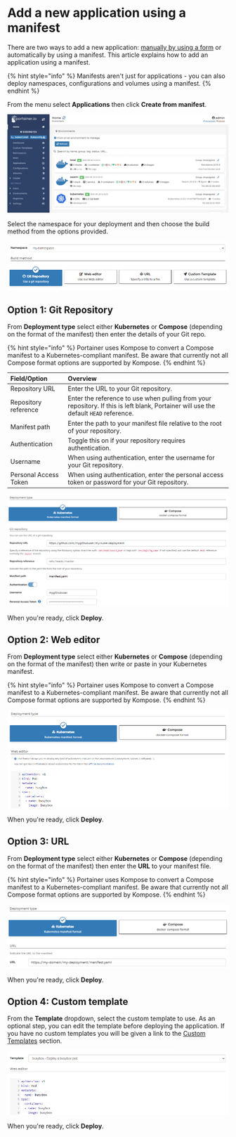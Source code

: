 # Add a new application using a manifest

There are two ways to add a new application: [manually by using a form](add.md) or automatically by using a manifest. This article explains how to add an application using a manifest.

{% hint style="info" %}
Manifests aren't just for applications - you can also deploy namespaces, configurations and volumes using a manifest.
{% endhint %}

From the menu select **Applications** then click **Create from manifest**.

![](../../../.gitbook/assets/applications-manifest-1.gif)

Select the namespace for your deployment and then choose the build method from the options provided.

![](../../../.gitbook/assets/applications-manifest-2.png)

## Option 1: Git Repository

From **Deployment type** select either **Kubernetes** or **Compose** \(depending on the format of the manifest\) then enter the details of your Git repo.

{% hint style="info" %}
Portainer uses Kompose to convert a Compose manifest to a Kubernetes-compliant manifest. Be aware that currently not all Compose format options are supported by Kompose.
{% endhint %}

| Field/Option | Overview |
| :--- | :--- |
| Repository URL | Enter the URL to your Git repository. |
| Repository reference | Enter the reference to use when pulling from your repository. If this is left blank, Portainer will use the default `HEAD` reference. |
| Manifest path | Enter the path to your manifest file relative to the root of your repository. |
| Authentication | Toggle this on if your repository requires authentication. |
| Username | When using authentication, enter the username for your Git repository. |
| Personal Access Token | When using authentication, enter the personal access token or password for your Git repository. |

![](../../../.gitbook/assets/applications-manifest-3.png)

When you're ready, click **Deploy**.

## Option 2: Web editor

From **Deployment type** select either **Kubernetes** or **Compose** \(depending on the format of the manifest\) then write or paste in your Kubernetes manifest. 

{% hint style="info" %}
Portainer uses Kompose to convert a Compose manifest to a Kubernetes-compliant manifest. Be aware that currently not all Compose format options are supported by Kompose.
{% endhint %}

![](../../../.gitbook/assets/applications-manifest-4.png)

When you're ready, click **Deploy**.  

## Option 3: URL

From **Deployment type** select either **Kubernetes** or **Compose** \(depending on the format of the manifest\) then enter the **URL** to your manifest file.

{% hint style="info" %}
Portainer uses Kompose to convert a Compose manifest to a Kubernetes-compliant manifest. Be aware that currently not all Compose format options are supported by Kompose.
{% endhint %}

![](../../../.gitbook/assets/applications-manifest-5.png)

When you're ready, click **Deploy**.

## Option 4: Custom template

From the **Template** dropdown, select the custom template to use. As an optional step, you can edit the template before deploying the application. If you have no custom templates you will be given a link to the [Custom Templates](../templates/) section.

![](../../../.gitbook/assets/applications-manifest-6.png)

When you're ready, click **Deploy**.

